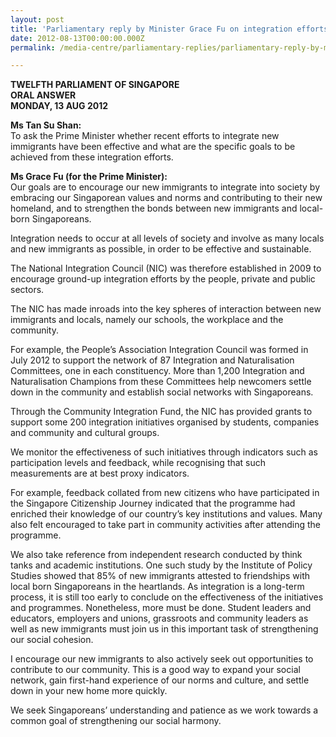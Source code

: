 ```yaml
---
layout: post
title: 'Parliamentary reply by Minister Grace Fu on integration efforts.'
date: 2012-08-13T00:00:00.000Z
permalink: /media-centre/parliamentary-replies/parliamentary-reply-by-minister-grace-fu-on-13-aug-2012/

---
```




**TWELFTH PARLIAMENT OF SINGAPORE  
ORAL ANSWER  
MONDAY, 13 AUG 2012**

**Ms Tan Su Shan:**  
To ask the Prime Minister whether recent efforts to integrate new immigrants have been effective and what are the specific goals to be achieved from these integration efforts.

**Ms Grace Fu (for the Prime Minister):**  
Our goals are to encourage our new immigrants to integrate into society by embracing our Singaporean values and norms and contributing to their new homeland, and to strengthen the bonds between new immigrants and local-born Singaporeans.

Integration needs to occur at all levels of society and involve as many locals and new immigrants as possible, in order to be effective and sustainable.

The National Integration Council (NIC) was therefore established in 2009 to encourage ground-up integration efforts by the people, private and public sectors.

The NIC has made inroads into the key spheres of interaction between new immigrants and locals, namely our schools, the workplace and the community.

For example, the People’s Association Integration Council was formed in July 2012 to support the network of 87 Integration and Naturalisation Committees, one in each constituency.  More than 1,200 Integration and Naturalisation Champions from these Committees help newcomers settle down in  the community and establish social networks with Singaporeans.

Through the Community Integration Fund, the NIC has provided grants to support some 200 integration initiatives organised by students, companies and community and cultural groups.

We monitor the effectiveness of such initiatives through indicators such as participation levels and feedback, while recognising that such measurements are at best proxy indicators.

For example, feedback collated from new citizens who have participated in the Singapore Citizenship Journey indicated that the programme had enriched their knowledge of our country’s key institutions and values. Many also felt encouraged to take part in community activities after attending the programme.

We also take reference from independent research conducted by think tanks and academic institutions. One such study by the Institute of Policy Studies showed that 85% of new immigrants attested to friendships with local born Singaporeans in the heartlands. As integration is a long-term process, it is still too early to conclude on the effectiveness of the initiatives and programmes. Nonetheless, more must be done. Student leaders and educators, employers and unions, grassroots and community leaders as well as new immigrants must join us in this important task of strengthening our social cohesion.

I encourage our new immigrants to also actively seek out opportunities to contribute to our community. This is a good way to expand your social network, gain first-hand experience of our norms and culture, and settle down in your new home more quickly.  

We seek Singaporeans’ understanding and patience as we work towards a common goal of strengthening our social harmony.


